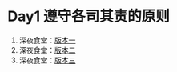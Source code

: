 # Day1 遵守各司其责的原则

1. 深夜食堂：[版本一](index-v1.html)
1. 深夜食堂：[版本二](index-v2.html)
1. 深夜食堂：[版本三](index-v3.html)